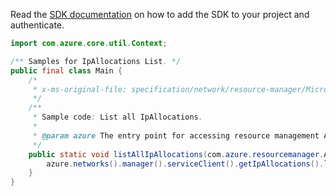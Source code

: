 Read the [SDK documentation](https://github.com/Azure/azure-sdk-for-java/blob/azure-resourcemanager_2.15.0/sdk/resourcemanager/azure-resourcemanager/README.md) on how to add the SDK to your project and authenticate.

```java
import com.azure.core.util.Context;

/** Samples for IpAllocations List. */
public final class Main {
    /*
     * x-ms-original-file: specification/network/resource-manager/Microsoft.Network/stable/2021-05-01/examples/IpAllocationList.json
     */
    /**
     * Sample code: List all IpAllocations.
     *
     * @param azure The entry point for accessing resource management APIs in Azure.
     */
    public static void listAllIpAllocations(com.azure.resourcemanager.AzureResourceManager azure) {
        azure.networks().manager().serviceClient().getIpAllocations().list(Context.NONE);
    }
}
```
